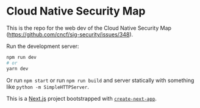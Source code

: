 # Cloud Native Security Map

This is the repo for the web dev of the Cloud Native Security Map (https://github.com/cncf/sig-security/issues/348).

Run the development server:
```bash
npm run dev
# or
yarn dev
```

Or run `npm start` or run `npm run build` and server statically with something like `python -m SimpleHTTPServer`.


This is a [Next.js](https://nextjs.org/) project bootstrapped with [`create-next-app`](https://github.com/vercel/next.js/tree/canary/packages/create-next-app).
